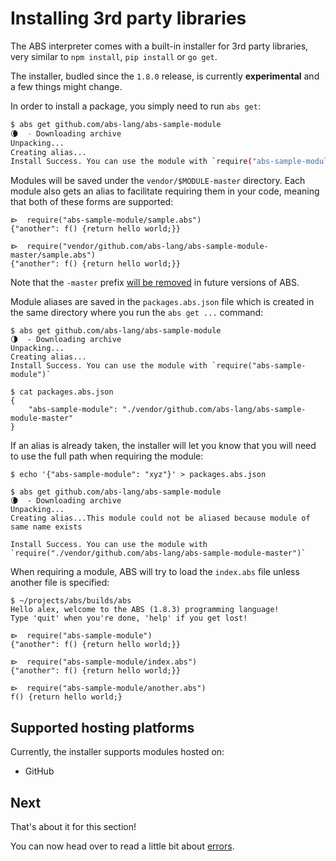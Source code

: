 # Installing 3rd party libraries

The ABS interpreter comes with a built-in installer for 3rd party libraries,
very similar to `npm install`, `pip install` or `go get`.

The installer, budled since the `1.8.0` release, is currently **experimental**
and a few things might change.

In order to install a package, you simply need to run `abs get`:

``` bash
$ abs get github.com/abs-lang/abs-sample-module 
🌘  - Downloading archive
Unpacking...
Creating alias...
Install Success. You can use the module with `require("abs-sample-module")`
```

Modules will be saved under the `vendor/$MODULE-master` directory. Each module
also gets an alias to facilitate requiring them in your code, meaning that
both of these forms are supported:

```
⧐  require("abs-sample-module/sample.abs")
{"another": f() {return hello world;}}

⧐  require("vendor/github.com/abs-lang/abs-sample-module-master/sample.abs")
{"another": f() {return hello world;}}
```

Note that the `-master` prefix [will be removed](https://github.com/abs-lang/abs/issues/286) in future versions of ABS.

Module aliases are saved in the `packages.abs.json` file
which is created in the same directory where you run the
`abs get ...` command:

```
$ abs get github.com/abs-lang/abs-sample-module
🌗  - Downloading archive
Unpacking...
Creating alias...
Install Success. You can use the module with `require("abs-sample-module")`

$ cat packages.abs.json 
{
    "abs-sample-module": "./vendor/github.com/abs-lang/abs-sample-module-master"
}
```

If an alias is already taken, the installer will let you know that you
will need to use the full path when requiring the module:

```
$ echo '{"abs-sample-module": "xyz"}' > packages.abs.json 

$ abs get github.com/abs-lang/abs-sample-module
🌘  - Downloading archive
Unpacking...
Creating alias...This module could not be aliased because module of same name exists

Install Success. You can use the module with `require("./vendor/github.com/abs-lang/abs-sample-module-master")`
```

When requiring a module, ABS will try to load the `index.abs` file unless
another file is specified:

```
$ ~/projects/abs/builds/abs                                          
Hello alex, welcome to the ABS (1.8.3) programming language!
Type 'quit' when you're done, 'help' if you get lost!

⧐  require("abs-sample-module")
{"another": f() {return hello world;}}

⧐  require("abs-sample-module/index.abs")
{"another": f() {return hello world;}}

⧐  require("abs-sample-module/another.abs")
f() {return hello world;}
```

## Supported hosting platforms

Currently, the installer supports modules hosted on:

* GitHub

## Next

That's about it for this section!

You can now head over to read a little bit about [errors](/misc/error).